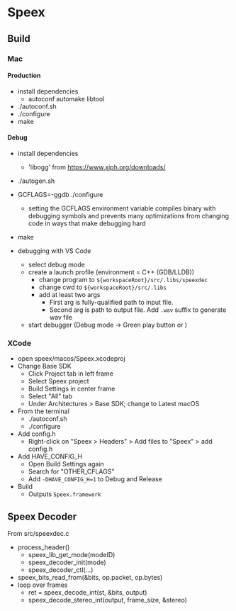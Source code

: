 # Speex

## Build

### Mac

#### Production

* install dependencies
  * autoconf automake libtool
* ./autoconf.sh
* ./configure
* make

#### Debug

* install dependencies
  * 'libogg' from https://www.xiph.org/downloads/
* ./autogen.sh
* GCFLAGS=-ggdb ./configure
  * setting the GCFLAGS environment variable compiles binary with debugging symbols and prevents many optimizations from changing code in ways that make debugging hard
* make

* debugging with VS Code
  * select debug mode
  * create a launch profile (environment = C++ (GDB/LLDB))
    * change program to `${workspaceRoot}/src/.libs/speexdec`
    * change cwd to `${workspaceRoot}/src/.libs`
    * add at least two args
      * First arg is fully-qualified path to input file.
      * Second arg is path to output file. Add `.wav` suffix to generate wav file
  * start debugger (Debug mode -> Green play button or <F5>)

### XCode

* open speex/macos/Speex.xcodeproj
* Change Base SDK
  * Click Project tab in left frame
  * Select Speex project
  * Build Settings in center frame
  * Select "All" tab
  * Under Architectures > Base SDK; change to Latest macOS
* From the terminal
  * ./autoconf.sh
  * ./configure
* Add config.h
  * Right-click on "Speex > Headers" > Add files to "Speex" > add config.h
* Add HAVE_CONFIG_H
  * Open Build Settings again
  * Search for "OTHER_CFLAGS"
  * Add `-DHAVE_CONFIG_H=1` to Debug and Release
* Build
  * Outputs `Speex.framework`

## Speex Decoder

From src/speexdec.c

* process_header()
  * speex_lib_get_mode(modeID)
  * speex_decoder_init(mode)
  * speex_decoder_ctl(...)
* speex_bits_read_from(&bits, op.packet, op.bytes)
* loop over frames
  * ret = speex_decode_int(st, &bits, output)
  * speex_decode_stereo_int(output, frame_size, &stereo)
